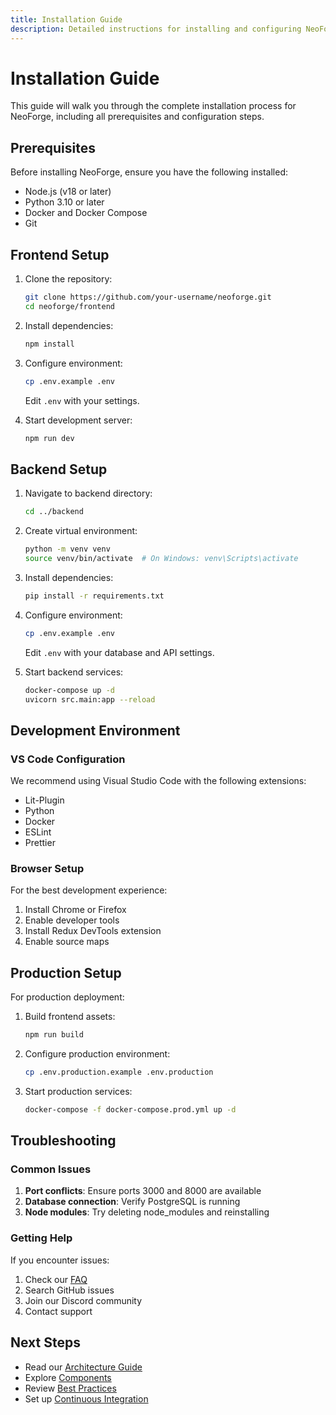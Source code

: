 ```yaml
---
title: Installation Guide
description: Detailed instructions for installing and configuring NeoForge
---
```


# Installation Guide

This guide will walk you through the complete installation process for NeoForge, including all prerequisites and configuration steps.

## Prerequisites

Before installing NeoForge, ensure you have the following installed:

- Node.js (v18 or later)
- Python 3.10 or later
- Docker and Docker Compose
- Git

## Frontend Setup

1. Clone the repository:
   ```bash
   git clone https://github.com/your-username/neoforge.git
   cd neoforge/frontend
   ```

2. Install dependencies:
   ```bash
   npm install
   ```

3. Configure environment:
   ```bash
   cp .env.example .env
   ```
   Edit `.env` with your settings.

4. Start development server:
   ```bash
   npm run dev
   ```

## Backend Setup

1. Navigate to backend directory:
   ```bash
   cd ../backend
   ```

2. Create virtual environment:
   ```bash
   python -m venv venv
   source venv/bin/activate  # On Windows: venv\Scripts\activate
   ```

3. Install dependencies:
   ```bash
   pip install -r requirements.txt
   ```

4. Configure environment:
   ```bash
   cp .env.example .env
   ```
   Edit `.env` with your database and API settings.

5. Start backend services:
   ```bash
   docker-compose up -d
   uvicorn src.main:app --reload
   ```

## Development Environment

### VS Code Configuration

We recommend using Visual Studio Code with the following extensions:

- Lit-Plugin
- Python
- Docker
- ESLint
- Prettier

### Browser Setup

For the best development experience:

1. Install Chrome or Firefox
2. Enable developer tools
3. Install Redux DevTools extension
4. Enable source maps

## Production Setup

For production deployment:

1. Build frontend assets:
   ```bash
   npm run build
   ```

2. Configure production environment:
   ```bash
   cp .env.production.example .env.production
   ```

3. Start production services:
   ```bash
   docker-compose -f docker-compose.prod.yml up -d
   ```

## Troubleshooting

### Common Issues

1. **Port conflicts**: Ensure ports 3000 and 8000 are available
2. **Database connection**: Verify PostgreSQL is running
3. **Node modules**: Try deleting node_modules and reinstalling

### Getting Help

If you encounter issues:

1. Check our [FAQ](./faq)
2. Search GitHub issues
3. Join our Discord community
4. Contact support

## Next Steps

- Read our [Architecture Guide](./architecture)
- Explore [Components](./components)
- Review [Best Practices](./best-practices)
- Set up [Continuous Integration](./ci-cd) 